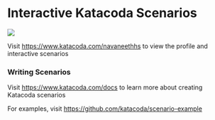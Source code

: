 # Interactive Katacoda Scenarios

[![](http://shields.katacoda.com/katacoda/navaneethhs/count.svg)](https://www.katacoda.com/navaneethhs "Get your profile on Katacoda.com")

Visit https://www.katacoda.com/navaneethhs to view the profile and interactive scenarios

### Writing Scenarios
Visit https://www.katacoda.com/docs to learn more about creating Katacoda scenarios

For examples, visit https://github.com/katacoda/scenario-example
